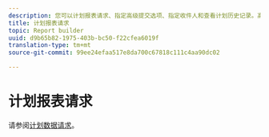 ```yaml
---
description: 您可以计划报表请求、指定高级提交选项、指定收件人和查看计划历史记录。高级提交选项可让您配置要在特定时间发送或定期发送的报表。您还可以指定发送报表时要使用的文件格式。
title: 计划报表请求
topic: Report builder
uuid: d9b65b82-1975-403b-bc50-f22cfea6019f
translation-type: tm+mt
source-git-commit: 99ee24efaa517e8da700c67818c111c4aa90dc02

---
```



# 计划报表请求

请参阅[计划数据请求](/help/analyze/report-builder/t-schedule-a-data-request.md)。
